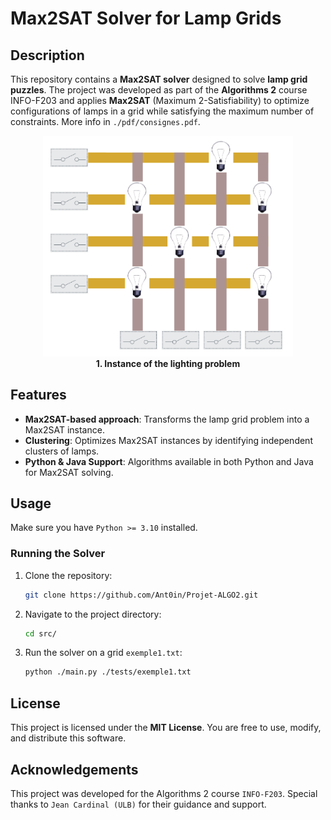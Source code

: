 # Max2SAT Solver for Lamp Grids

## Description

This repository contains a **Max2SAT solver** designed to solve **lamp grid puzzles**. The project was developed as part of the **Algorithms 2** course INFO-F203 and applies **Max2SAT** (Maximum 2-Satisfiability) to optimize configurations of lamps in a grid while satisfying the maximum number of constraints. More info in `./pdf/consignes.pdf`.

<p align="center">
  <img src="./pdf/problem.png" alt="Lamp problem" width="400"/>
  <br/>
  <strong>1. Instance of the lighting problem</strong>
</p>

## Features

- **Max2SAT-based approach**: Transforms the lamp grid problem into a Max2SAT instance.
- **Clustering**: Optimizes Max2SAT instances by identifying independent clusters of lamps.
- **Python & Java Support**: Algorithms available in both Python and Java for Max2SAT solving.

## Usage

Make sure you have `Python >= 3.10` installed.


### Running the Solver

1. Clone the repository:

   ```bash
   git clone https://github.com/Ant0in/Projet-ALGO2.git
   ```

2. Navigate to the project directory:

   ```bash
   cd src/
   ```

3. Run the solver on a grid `exemple1.txt`:

   ```bash
   python ./main.py ./tests/exemple1.txt
   ```

## License

This project is licensed under the **MIT License**. You are free to use, modify, and distribute this software.

## Acknowledgements

This project was developed for the Algorithms 2 course `INFO-F203`. Special thanks to `Jean Cardinal (ULB)` for their guidance and support.

